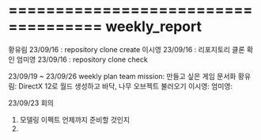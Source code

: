 ====================================
weekly_report
====================================


황유림 23/09/16 : repository clone create
이시영 23/09/16 : 리포지토리 클론 확인
엄미영 23/09/16 : repository clone check

23/09/19 ~ 23/09/26 weekly plan
team mission: 만들고 싶은 게임 문서화 
황유림: DirectX 12로 월드 생성하고 바닥, 나무 오브젝트 불러오기
이시영:
엄미영:

23/09/23 회의
1. 모델링 이펙트 언제까지 준비할 것인지
2. 